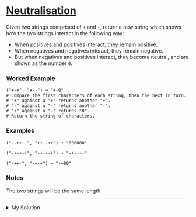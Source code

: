 # [Neutralisation](https://www.codewars.com/kata/65128732b5aff40032a3d8f0)

Given two strings comprised of `+` and `-`, return a new string which shows how the two strings interact in the
following way:

- When positives and positives interact, they remain positive.
- When negatives and negatives interact, they remain negative.
- But when negatives and positives interact, they become neutral, and are shown as the number `0`.

### Worked Example

```
("+-+", "+--") ➞ "+-0"
# Compare the first characters of each string, then the next in turn.
# "+" against a "+" returns another "+".
# "-" against a "-" returns another "-".
# "+" against a "-" returns "0".
# Return the string of characters.
```

### Examples

```
("--++--", "++--++") ➞ "000000"

("-+-+-+", "-+-+-+") ➞ "-+-+-+"

("-++-", "-+-+") ➞ "-+00"
```

### Notes

The two strings will be the same length.

---

<details><summary>My Solution</summary>

```js
function neutralise(s1, s2) {
  return s1
    .split('')
    .map((el1, i) => {
      return el1 === s2.split('')[i] ? el1 : '0'
    })
    .join('')
}
```

</details>
